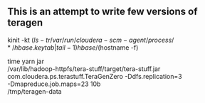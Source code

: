 ## This is an attempt to write few versions of teragen

kinit -kt $(ls -tr /var/run/cloudera-scm-agent/process/*/hbase.keytab|tail -1) hbase/$(hostname -f)

time yarn jar \
/var/lib/hadoop-httpfs/tera-stuff/target/tera-stuff.jar \
com.cloudera.ps.terastuff.TeraGenZero -Ddfs.replication=3 \
-Dmapreduce.job.maps=23 10b \
/tmp/teragen-data
